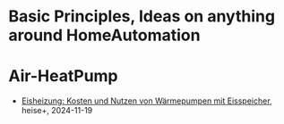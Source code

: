 # Basic Principles, Ideas on anything around HomeAutomation


# Air-HeatPump
- [Eisheizung: Kosten und Nutzen von Wärmepumpen mit Eisspeicher](https://www.heise.de/ratgeber/Eisheizung-Kosten-und-Nutzen-von-Waermepumpen-mit-Eisspeicher-10034797.html), heise+, 2024-11-19
